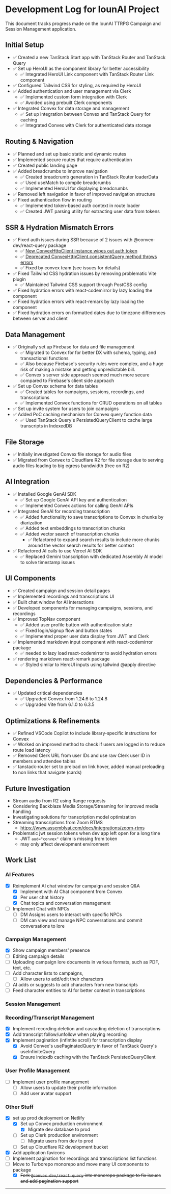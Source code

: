 # Development Log for IounAI Project

This document tracks progress made on the IounAI TTRPG Campaign and Session Management application.

## Initial Setup

- ✅ Created a new TanStack Start app with TanStack Router and TanStack Query
- ✅ Set up HeroUI as the component library for better accessibility
  - ✅ Integrated HeroUI Link component with TanStack Router Link component
- ✅ Configured Tailwind CSS for styling, as required by HeroUI
- ✅ Added authentication and user management via Clerk
  - ✅ Implemented custom form integration with Clerk
  - ✅ Avoided using prebuilt Clerk components
- ✅ Integrated Convex for data storage and management
  - ✅ Set up integration between Convex and TanStack Query for caching
  - ✅ Integrated Convex with Clerk for authenticated data storage

## Routing & Navigation

- ✅ Planned and set up basic static and dynamic routes
- ✅ Implemented secure routes that require authentication
- ✅ Created public landing page
- ✅ Added breadcrumbs to improve navigation
  - ✅ Created breadcrumb generation in TanStack Router loaderData
  - ✅ Used useMatch to compile breadcrumbs
  - ✅ Implemented HeroUI for displaying breadcrumbs
- ✅ Removed left navigation in favor of improved navigation structure
- ✅ Fixed authentication flow in routing
  - ✅ Implemented token-based auth context in route loader
  - ✅ Created JWT parsing utility for extracting user data from tokens

## SSR & Hydration Mismatch Errors

- ✅ Fixed auth issues during SSR because of 2 issues with @convex-dev/react-query package
  - ✅ [New ConvexHttpClient instance wipes out auth token](https://github.com/get-convex/convex-react-query/issues/15)
  - ✅ [Deprecated ConvexHttpClient.consistentQuery method throws errors](https://github.com/get-convex/convex-react-query/issues/16)
  - ✅ Fixed by convex team (see issues for details)
- ✅ Fixed Tailwind CSS hydration issues by removing problematic Vite plugin
  - ✅ Maintained Tailwind CSS support through PostCSS config
- ✅ Fixed hydration errors with react-codemirror by lazy loading the component
- ✅ Fixed hydration errors with react-remark by lazy loading the component
- ✅ Fixed hydration errors on formatted dates due to timezone differences between server and client

## Data Management

- ✅ Originally set up Firebase for data and file management
  - ✅ Migrated to Convex for for better DX with schema, typing, and transactional functions
  - ✅ Also because Firebase's security rules were complex, and a huge risk of making a mistake and getting unpredictable bill.
  - ✅ Convex's server side approach seemed much more secure compared to Firebase's client side approach
- ✅ Set up Convex schema for data tables
  - ✅ Created tables for campaigns, sessions, recordings, and transcriptions
  - ✅ Implemented Convex functions for CRUD operations on all tables
- ✅ Set up invite system for users to join campaigns
- ✅ Added PoC caching mechanism for Convex query function data
  - ✅ Used TanStack Query's PersistedQueryClient to cache large transcripts in IndexedDB

## File Storage

- ✅ Initially investigated Convex file storage for audio files
- ✅ Migrated from Convex to Cloudflare R2 for file storage due to serving audio files leading to big egress bandwidth (free on R2)

## AI Integration

- ✅ Installed Google GenAI SDK
  - ✅ Set up Google GenAI API key and authentication
  - ✅ Implemented Convex actions for calling GenAI APIs
- ✅ Integrated GenAI for recording transcription
  - ✅ Added functionality to save transcriptions to Convex in chunks by diarization
  - ✅ Added text embeddings to transcription chunks
  - ✅ Added vector search of transcription chunks
    - ✅ Refactored to expand search results to include more chunks around the vector search results for better context
- ✅ Refactored AI calls to use Vercel AI SDK
  - ✅ Replaced Gemini transcription with dedicated Assembly AI model to solve timestamp issues

## UI Components

- ✅ Created campaign and session detail pages
- ✅ Implemented recordings and transcriptions UI
- ✅ Built chat window for AI interactions
- ✅ Developed components for managing campaigns, sessions, and recordings
- ✅ Improved TopNav component
  - ✅ Added user profile button with authentication state
  - ✅ Fixed login/signup flow and button states
  - ✅ Implemented proper user data display from JWT and Clerk
- ✅ Implemented markdown input component with react-codemirror package
  - ✅ needed to lazy load react-codemirror to avoid hydration errors
- ✅ rendering markdown react-remark package
  - ✅ Styled similar to HeroUI inputs using tailwind @apply directive

## Dependencies & Performance

- ✅ Updated critical dependencies
  - ✅ Upgraded Convex from 1.24.6 to 1.24.8
  - ✅ Upgraded Vite from 6.1.0 to 6.3.5

## Optimizations & Refinements

- ✅ Refined VSCode Copilot to include library-specific instructions for Convex
- ✅ Worked on improved method to check if users are logged in to reduce route load latency
- ✅ Removed Clerk URL from user IDs and use raw Clerk user ID in members and attendee tables
- ✅ tanstack-router set to preload on link hover, added manual preloading to non links that navigate (cards)

## Future Investigation

- Stream audio from R2 using Range requests
- Considering Backblaze Media Storage/Streaming for improved media handling
- Investigating solutions for transcription model optimization
- Streaming transcriptions from Zoom RTMS
  - https://www.assemblyai.com/docs/integrations/zoom-rtms
- Problematic jwt session tokens when dev app left open for a long time
  - JWT `aud="convex"` claim is missing from token
  - may only affect development environment

## Work List

### AI Features

- [x] Reimplement AI chat window for campaign and session Q&A
  - [x] Implement with AI Chat component from Convex
  - [x] Per user chat history
  - [x] Chat topics and conversation management
- [ ] Implement Chat with NPCs
  - [ ] DM Assigns users to interact with specific NPCs
  - [ ] DM can view and manage NPC conversations and commit conversations to lore

### Campaign Management

- [x] Show campaign members' presence
- [ ] Editing campaign details
- [ ] Uploading campaign lore documents in various formats, such as PDF, text, etc.
- [ ] Add character lists to campaigns,
  - [ ] Allow users to add/edit their characters
- [ ] AI adds or suggests to add characters from new transcripts
- [ ] Feed character entities to AI for better context in transcriptions

### Session Management

### Recording/Transcript Management

- [x] Implement recording deletion and cascading deletion of transcriptions
- [x] Add transcript follow/unfollow when playing recording
- [x] Implement pagination (infintite scroll) for transcription display
  - [x] Avoid Convex's usePaginatedQuery in favor of TanStack Query's useInfiniteQuery
  - [x] Ensure indexdb caching with the TanStack PersistedQueryClient

### User Profile Management

- [ ] Implement user profile management
  - [ ] Allow users to update their profile information
  - [ ] Add user avatar support

### Other Stuff

- [x] set up prod deployment on Netlify
  - [x] Set up Convex production environment
    - [x] Migrate dev database to prod
  - [ ] Set up Clerk production environment
    - [ ] Migrate users from dev to prod
  - [ ] Set up Cloudflare R2 development bucket
- [x] Add application favicons
- [ ] Implement pagination for recordings and transcriptions list functions
- [ ] Move to Turborepo monorepo and move many UI components to package
  - [x] ~~Fork `@convex-dev/react-query` into monorepo package to fix issues and add pagination support~~

---
